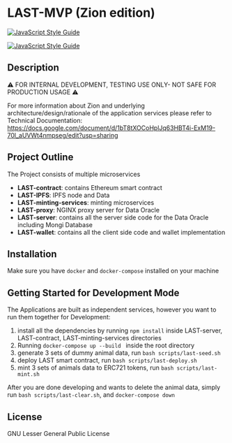 # LAST-MVP (Zion edition)
[![JavaScript Style Guide](https://img.shields.io/badge/code_style-standard-brightgreen.svg)](https://standardjs.com)

[![JavaScript Style Guide](https://cdn.rawgit.com/standard/standard/master/badge.svg)](https://github.com/standard/standard)

## Description

⚠ FOR INTERNAL DEVELOPMENT, TESTING USE ONLY- NOT SAFE FOR PRODUCTION USAGE ⚠

For more information about Zion and underlying architecture/design/rationale of the application services please refer to Technical Documentation:
https://docs.google.com/document/d/1bT8tXOCoHplJq63HBT4i-ExM19-70l_aUVWt4nmpseg/edit?usp=sharing

## Project Outline

The Project consists of multiple microservices

- __LAST-contract__: contains Ethereum smart contract
- __LAST-IPFS__: IPFS node and Data
- __LAST-minting-services__: minting microservices
- __LAST-proxy__: NGINX proxy server for Data Oracle
- __LAST-server__: contains all the server side code for the Data Oracle including Mongi Database
- __LAST-wallet__: contains all the client side code and wallet implementation


## Installation
Make sure you have `docker` and `docker-compose` installed on your machine

## Getting Started for Development Mode
The Applications are built as independent services, however you want to run them together for Development:

1. install all the dependencies by running `npm install` inside LAST-server, LAST-contract, LAST-minting-services directories
2. Running `docker-compose up --build ` inside the root directory
3. generate 3 sets of dummy animal data, run ` bash scripts/last-seed.sh `
4. deploy LAST smart contract, run ` bash scripts/last-deploy.sh `
5. mint 3 sets of animals data to ERC721 tokens, run ` bash scripts/last-mint.sh `

After you are done developing and wants to delete the animal data, simply run ` bash scripts/last-clear.sh `, and `docker-compose down`

## License
GNU Lesser General Public License